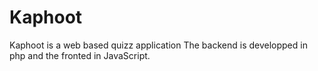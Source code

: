 # Kaphoot
Kaphoot is a web based quizz application
The backend is developped in php and the fronted in JavaScript.
